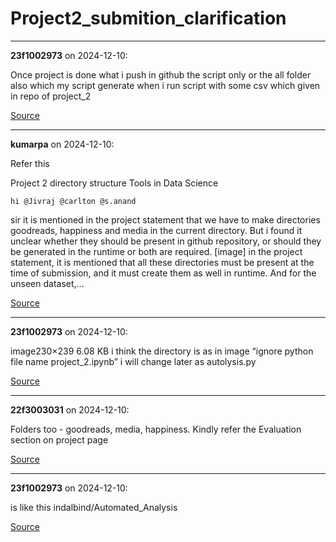 # Project2_submition_clarification


---

**23f1002973** on 2024-12-10:

Once project is done  what i push in github the script only or the all folder also which my script generate when i run script with some csv which given in repo of project_2

[Source](https://discourse.onlinedegree.iitm.ac.in/t/project2-submition-clarification/158596/1)

---

**kumarpa** on 2024-12-10:

Refer this




Project 2 directory structure Tools in Data Science


    hi @Jivraj @carlton @s.anand 
sir it is mentioned in the project statement that we have to make directories goodreads, happiness and media in the current directory. But i found it unclear whether they should be present in github repository, or should they be generated in the runtime or both are required. 
 [image] 
in the project statement, it is mentioned that all these directories must be present at the time of submission, and it must create them as well in runtime. And for the unseen dataset,…
  



[Source](https://discourse.onlinedegree.iitm.ac.in/t/project2-submition-clarification/158596/2)

---

**23f1002973** on 2024-12-10:

image230×239 6.08 KB
i think the directory is as in image “ignore python file name project_2.ipynb” i will change later as  autolysis.py

[Source](https://discourse.onlinedegree.iitm.ac.in/t/project2-submition-clarification/158596/3)

---

**22f3003031** on 2024-12-10:

Folders too - goodreads, media, happiness. Kindly refer the Evaluation section on project page

[Source](https://discourse.onlinedegree.iitm.ac.in/t/project2-submition-clarification/158596/4)

---

**23f1002973** on 2024-12-10:

is like this indalbind/Automated_Analysis

[Source](https://discourse.onlinedegree.iitm.ac.in/t/project2-submition-clarification/158596/5)